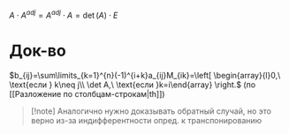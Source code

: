 $A\cdot A^{adj}=A^{adj}\cdot A=\det (A)\cdot E$
# Док-во

$b_{ij}=\sum\limits_{k=1}^{n}(-1)^{i+k}a_{ij}M_{ik}=\left[ \begin{array}{l}0,\ \text{если } k\neq j\\ \det A,\ \text{если }k=i\end{array} \right.$
(по [[Разложение по столбцам-строкам|th]])

>[!note] Аналогично нужно доказывать обратный случай, но это верно из-за индифферентности опред. к транспонированию

